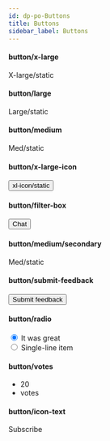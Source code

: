 ```yaml
---
id: dp-po-Buttons
title: Buttons
sidebar_label: Buttons
---
```


<h4>button/x-large</h4>
<div class="dp-po-ButtonContainer">
	<!-- <div class="dp-ButtonItem"> -->
		<span class="dp-po-Button Button--brand-primary Button--xlarge">X-large/static</span>
	<!-- </div> -->
</div>

<h4>button/large</h4>
<div class="dp-po-ButtonContainer">
	<!-- <div class="dp-po-ButtonItem"> -->
		<span class="dp-po-Button Button--large">Large/static</span>
	<!-- </div> -->
</div>

<h4>button/medium</h4>
<div class="dp-po-ButtonContainer">
	<!-- <div class="dp-po-ButtonItem"> -->
		<span class="dp-po-Button Button--brand-primary Button--medium">Med/static</span>
	<!-- </div> -->
</div>

<h4>button/x-large-icon</h4>
<div class="dp-po-ButtonContainer">
	<!-- <div class="dp-ButtonItem"> -->
		<button class="dp-po-Button Button--large-icon">
			<span class="dp-po-Button-title">xl-icon/static</span>
			<span class="dp-po-Icon Icon--download"></span>
		</button>
	<!-- </div> -->
</div>

<h4>button/filter-box</h4>
<div class="dp-po-ButtonContainer">
	<!-- <div class="dp-ButtonItem"> -->
		<button class="dp-po-Button Button--filter">
			<span class="dp-po-Icon Icon--close"></span>
			<span class="dp-po-Button-title">Chat</span>
		</button>
	<!-- </div> -->
</div>

<h4>button/medium/secondary</h4>
<div class="dp-po-ButtonContainer">
	<span class="dp-po-Button Button--brand-primary Button--medium">Med/static</span>
</div>

<h4>button/submit-feedback</h4>
<div class="dp-po-ButtonContainer">
	<!-- <div class="dp-ButtonItem"> -->
		<button class="dp-po-Button Button--Submit">
			<span class="dp-po-Icon Icon--submit"></span>
			Submit feedback
		</button>
	<!-- </div> -->
</div>

<h4>button/radio</h4>
<form action="#" class="dp-po-RadioWrapper">
	<div class="dp-po-RadioItem">
		<input type="radio" id="test1" name="radio-group" checked>
		<label for="test1">It was great</label>
	</div>
	<div class="dp-po-RadioItem">
		<input type="radio" id="test2" name="radio-group">
		<label for="test2">Single-line item</label>
	</div>
</form>

<h4>button/votes</h4>
<ul class="dp-po-vote">
	<li>20</li>
	<li>votes</li>
</ul>

<h4>button/icon-text</h4>
<div class="dp-po-ButtonContainer">
	<span class="dp-po-Button Button--icon-text">
		<span class="dp-po-Icon Icon--bolt"></span>
		Subscribe
	</span>
</div>
